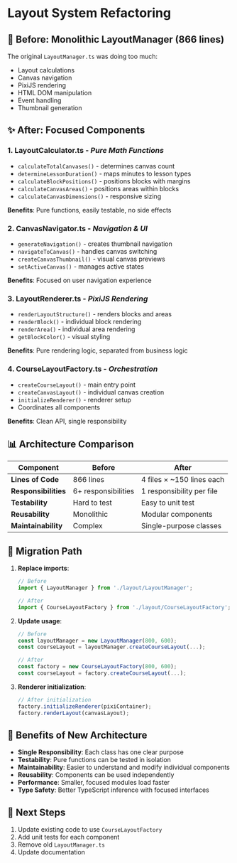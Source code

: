 # Layout System Refactoring

## 🔧 **Before: Monolithic LayoutManager (866 lines)**
The original `LayoutManager.ts` was doing too much:
- Layout calculations
- Canvas navigation 
- PixiJS rendering
- HTML DOM manipulation
- Event handling
- Thumbnail generation

## ✨ **After: Focused Components**

### **1. LayoutCalculator.ts** - *Pure Math Functions*
- `calculateTotalCanvases()` - determines canvas count
- `determineLessonDuration()` - maps minutes to lesson types
- `calculateBlockPositions()` - positions blocks with margins
- `calculateCanvasAreas()` - positions areas within blocks
- `calculateCanvasDimensions()` - responsive sizing

**Benefits**: Pure functions, easily testable, no side effects

### **2. CanvasNavigator.ts** - *Navigation & UI*
- `generateNavigation()` - creates thumbnail navigation
- `navigateToCanvas()` - handles canvas switching
- `createCanvasThumbnail()` - visual canvas previews
- `setActiveCanvas()` - manages active states

**Benefits**: Focused on user navigation experience

### **3. LayoutRenderer.ts** - *PixiJS Rendering*
- `renderLayoutStructure()` - renders blocks and areas
- `renderBlock()` - individual block rendering
- `renderArea()` - individual area rendering
- `getBlockColor()` - visual styling

**Benefits**: Pure rendering logic, separated from business logic

### **4. CourseLayoutFactory.ts** - *Orchestration*
- `createCourseLayout()` - main entry point
- `createCanvasLayout()` - individual canvas creation
- `initializeRenderer()` - renderer setup
- Coordinates all components

**Benefits**: Clean API, single responsibility

## 📊 **Architecture Comparison**

| Component | Before | After |
|-----------|--------|-------|
| **Lines of Code** | 866 lines | 4 files × ~150 lines each |
| **Responsibilities** | 6+ responsibilities | 1 responsibility per file |
| **Testability** | Hard to test | Easy to unit test |
| **Reusability** | Monolithic | Modular components |
| **Maintainability** | Complex | Single-purpose classes |

## 🔄 **Migration Path**

1. **Replace imports**:
   ```typescript
   // Before
   import { LayoutManager } from './layout/LayoutManager';
   
   // After
   import { CourseLayoutFactory } from './layout/CourseLayoutFactory';
   ```

2. **Update usage**:
   ```typescript
   // Before
   const layoutManager = new LayoutManager(800, 600);
   const courseLayout = layoutManager.createCourseLayout(...);
   
   // After
   const factory = new CourseLayoutFactory(800, 600);
   const courseLayout = factory.createCourseLayout(...);
   ```

3. **Renderer initialization**:
   ```typescript
   // After initialization
   factory.initializeRenderer(pixiContainer);
   factory.renderLayout(canvasLayout);
   ```

## 🎯 **Benefits of New Architecture**

- **Single Responsibility**: Each class has one clear purpose
- **Testability**: Pure functions can be tested in isolation
- **Maintainability**: Easier to understand and modify individual components
- **Reusability**: Components can be used independently
- **Performance**: Smaller, focused modules load faster
- **Type Safety**: Better TypeScript inference with focused interfaces

## 🚀 **Next Steps**

1. Update existing code to use `CourseLayoutFactory`
2. Add unit tests for each component
3. Remove old `LayoutManager.ts`
4. Update documentation

